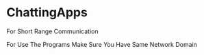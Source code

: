 # ChattingApps
For Short Range Communication

For Use The Programs Make Sure You Have Same Network Domain

